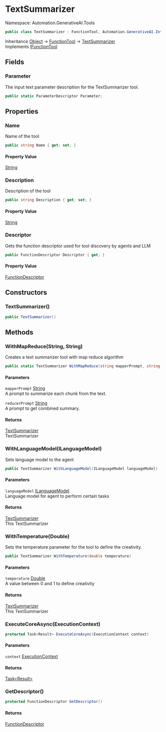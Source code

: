 # TextSummarizer

Namespace: Automation.GenerativeAI.Tools

```csharp
public class TextSummarizer : FunctionTool, Automation.GenerativeAI.Interfaces.IFunctionTool
```

Inheritance [Object](https://docs.microsoft.com/en-us/dotnet/api/system.object) → [FunctionTool](./automation.generativeai.tools.functiontool.md) → [TextSummarizer](./automation.generativeai.tools.textsummarizer.md)<br>
Implements [IFunctionTool](./automation.generativeai.interfaces.ifunctiontool.md)

## Fields

### **Parameter**

The input text parameter description for the TextSummarizer tool.

```csharp
public static ParameterDescriptor Parameter;
```

## Properties

### **Name**

Name of the tool

```csharp
public string Name { get; set; }
```

#### Property Value

[String](https://docs.microsoft.com/en-us/dotnet/api/system.string)<br>

### **Description**

Description of the tool

```csharp
public string Description { get; set; }
```

#### Property Value

[String](https://docs.microsoft.com/en-us/dotnet/api/system.string)<br>

### **Descriptor**

Gets the function descriptor used for tool discovery by agents and LLM

```csharp
public FunctionDescriptor Descriptor { get; }
```

#### Property Value

[FunctionDescriptor](./automation.generativeai.functiondescriptor.md)<br>

## Constructors

### **TextSummarizer()**

```csharp
public TextSummarizer()
```

## Methods

### **WithMapReduce(String, String)**

Creates a text summarizer tool with map reduce algorithm

```csharp
public static TextSummarizer WithMapReduce(string mapperPrompt, string reducerPrompt)
```

#### Parameters

`mapperPrompt` [String](https://docs.microsoft.com/en-us/dotnet/api/system.string)<br>
A prompt to summarize each chunk from the text.

`reducerPrompt` [String](https://docs.microsoft.com/en-us/dotnet/api/system.string)<br>
A prompt to get combined summary.

#### Returns

[TextSummarizer](./automation.generativeai.tools.textsummarizer.md)<br>
TextSummarizer

### **WithLanguageModel(ILanguageModel)**

Sets language model to the agent

```csharp
public TextSummarizer WithLanguageModel(ILanguageModel languageModel)
```

#### Parameters

`languageModel` [ILanguageModel](./automation.generativeai.interfaces.ilanguagemodel.md)<br>
Language model for agent to perform certain tasks

#### Returns

[TextSummarizer](./automation.generativeai.tools.textsummarizer.md)<br>
This TextSummarizer

### **WithTemperature(Double)**

Sets the temperature parameter for the tool to define the creativity.

```csharp
public TextSummarizer WithTemperature(double temperature)
```

#### Parameters

`temperature` [Double](https://docs.microsoft.com/en-us/dotnet/api/system.double)<br>
A value between 0 and 1 to define creativity

#### Returns

[TextSummarizer](./automation.generativeai.tools.textsummarizer.md)<br>
This TextSummarizer

### **ExecuteCoreAsync(ExecutionContext)**

```csharp
protected Task<Result> ExecuteCoreAsync(ExecutionContext context)
```

#### Parameters

`context` [ExecutionContext](./automation.generativeai.interfaces.executioncontext.md)<br>

#### Returns

[Task&lt;Result&gt;](https://docs.microsoft.com/en-us/dotnet/api/system.threading.tasks.task-1)<br>

### **GetDescriptor()**

```csharp
protected FunctionDescriptor GetDescriptor()
```

#### Returns

[FunctionDescriptor](./automation.generativeai.functiondescriptor.md)<br>
